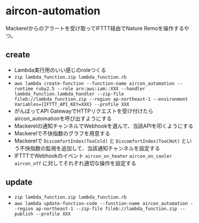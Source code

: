 # aircon-automation
Mackerelからのアラートを受け取ってIFTTT経由でNature Remoを操作するやつ。

## create

- Lambda実行用のいい感じのroleつくる
- `zip lambda_function.zip lambda_function.rb`
- `aws lambda create-function --function-name aircon_automation --runtime ruby2.5 --role arn:aws:iam::XXX --handler lambda_function.lambda_handler --zip-file fileb://lambda_function.zip --region ap-northeast-1 --environment Variables={IFTTT_API_KEY=XXX} --profile XXX`
- がんばってAPI GatewayでHTTPリクエストを受け付けたらaircon_automationを呼び出すようにする
- Mackerelの通知チャンネルでWebhookを選んで、当該APIを叩くようにする
- Mackerelで不快指数のグラフを用意する
- Mackerelで `DiscomfortIndex(TooCold)` と `DiscomfortIndex(TooCHot)` という不快指数の監視を追加して、当該通知チャンネルを設定する
- IFTTTでWebhookのイベント `aircon_on_heater` `aircon_on_cooler` `aircon_off` に対してそれぞれ適切な操作を設定する

## update

- `zip lambda_function.zip lambda_function.rb`
- `aws lambda update-function-code --function-name aircon_automation --region ap-northeast-1 --zip-file fileb://lambda_function.zip --publish --profile XXX`
